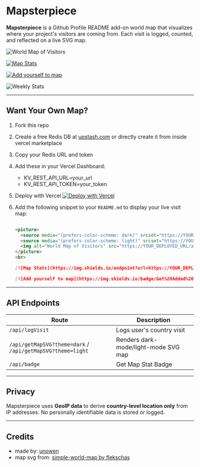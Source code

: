 # Mapsterpiece

**Mapsterpiece** is a Github Profile README add-on world map that visualizes where your project's visitors are coming from. Each visit is logged, counted, and reflected on a live SVG map.

<picture>
    <source media="(prefers-color-scheme: dark)" srcset="https://mapsterpiece.vercel.app/api/getMapSVG?theme=dark">
    <source media="(prefers-color-scheme: light)" srcset="https://mapsterpiece.vercel.app/api/getMapSVG?theme=light">
    <img alt="World Map of Visitors" src="https://mapsterpiece.vercel.app/api/getMapSVG?theme=dark">
</picture>
<br>
    
[![Map Stats](https://img.shields.io/endpoint?url=https://mapsterpiece.vercel.app/api/badge&style=for-the-badge&labelColor=1e1e1e&color=3ba55c)](https://mapsterpiece.vercel.app/api/getMapSVG?theme=light)
    
[![Add yourself to map](https://img.shields.io/badge/Get%20Added%20on%20the%20Map-Click%20Here-2c9e13?style=for-the-badge&labelColor=1089d1)](https://mapsterpiece.vercel.app/api/logVisit?redirect=https://github.com/pari55051)

<!-- STATS -->
![Weekly Stats](https://img.shields.io/badge/Weekly%20Visitors-This%20week:%20**1**%20new%20visit%20from%20**1**%20country.-blue?style=for-the-badge&labelColor=222)
<!-- /STATS -->

---

## Want Your Own Map?

1. Fork this repo
2. Create a free Redis DB at [upstash.com](https://upstash.com) or directly create it from inside vercel marketplace
3. Copy your Redis URL and token
4. Add these in your Vercel Dashboard:
    - KV_REST_API_URL=your_url
    - KV_REST_API_TOKEN=your_token
5. Deploy with Vercel
[![Deploy with Vercel](https://vercel.com/button)](https://vercel.com/import/project?template=https://github.com/your-username/mapsterpiece)
6. Add the following snippet to your `README.md` to display your live visit map:

    ```md

    <picture>
      <source media="(prefers-color-scheme: dark)" srcset="https://YOUR_DEPLOYED_URL/api/getMapSVG?theme=dark">
      <source media="(prefers-color-scheme: light)" srcset="https://YOUR_DEPLOYED_URL/api/getMapSVG?theme=light">
      <img alt="World Map of Visitors" src="https://YOUR_DEPLOYED_URL/api/getMapSVG?theme=dark">
    </picture>
    <br>
    
    [![Map Stats](https://img.shields.io/endpoint?url=https://YOUR_DEPLOYED_URL/api/badge&style=for-the-badge&labelColor=1e1e1e&color=3ba55c)](https://YOUR_DEPLOYED_URL/api/getMapSVG?theme=light)
    
    [![Add yourself to map](https://img.shields.io/badge/Get%20Added%20on%20the%20Map-Click%20Here-2c9e13?style=for-the-badge&labelColor=1089d1)](https://YOUR_DEPLOYED_URL/api/logVisit?redirect=https://github.com/YOUR_USERNAME)
    ````
---

## API Endpoints

| Route                         | Description                    |
| ----------------------------- | ------------------------------ |
| `/api/logVisit`               | Logs user's country visit      |
| `/api/getMapSVG?theme=dark` / `/api/getMapSVG?theme=light`  | Renders dark-mode/light-mode SVG map      |
| `/api/badge` | Get Map Stat Badge |

---

## Privacy

Mapsterpiece uses **GeoIP data** to derive **country-level location only** from IP addresses. No personally identifiable data is stored or logged.

---

## Credits
- made by: [unowen](https://github.com/pari55051)
- map svg from: [simple-world-map by flekschas](https://github.com/flekschas/simple-world-map/tree/master)


